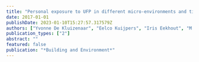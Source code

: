 ```yaml
---
title: "Personal exposure to UFP in different micro-environments and time of day"
date: 2017-01-01
publishDate: 2023-01-10T15:27:57.317579Z
authors: ["Yvonne De Kluizenaar", "Eelco Kuijpers", "Iris Eekhout", "M Voogt", "RCH Vermeulen", "G Hoek", "RP Sterkenburg", "FH Pierik", "JH Duyzer", "EW Meijer", " others"]
publication_types: ["2"]
abstract: ""
featured: false
publication: "*Building and Environment*"
---
```


